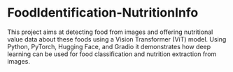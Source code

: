 # FoodIdentification-NutritionInfo
 This project aims at detecting food from images and offering nutritional value data about these foods using a Vision Transformer (ViT) model. Using Python, PyTorch, Hugging Face, and Gradio it demonstrates how deep learning can be used for food classification and nutrition extraction from images.
